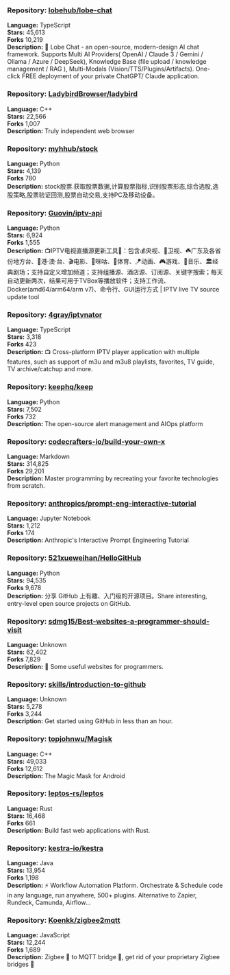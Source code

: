 ### **Repository:** [lobehub/lobe-chat](https://github.com/lobehub/lobe-chat)  

**Language:** TypeScript  
**Stars:** 45,613  
**Forks** 10,219  
**Description:** 🤯 Lobe Chat - an open-source, modern-design AI chat framework. Supports Multi AI Providers( OpenAI / Claude 3 / Gemini / Ollama / Azure / DeepSeek), Knowledge Base (file upload / knowledge management / RAG ), Multi-Modals (Vision/TTS/Plugins/Artifacts). One-click FREE deployment of your private ChatGPT/ Claude application.  

### **Repository:** [LadybirdBrowser/ladybird](https://github.com/LadybirdBrowser/ladybird)  

**Language:** C++  
**Stars:** 22,566  
**Forks** 1,007  
**Description:** Truly independent web browser  

### **Repository:** [myhhub/stock](https://github.com/myhhub/stock)  

**Language:** Python  
**Stars:** 4,139  
**Forks** 780  
**Description:** stock股票.获取股票数据,计算股票指标,识别股票形态,综合选股,选股策略,股票验证回测,股票自动交易,支持PC及移动设备。  

### **Repository:** [Guovin/iptv-api](https://github.com/Guovin/iptv-api)  

**Language:** Python  
**Stars:** 6,924  
**Forks** 1,555  
**Description:** 📺IPTV电视直播源更新工具🚀：包含💰央视、📡卫视、☘️广东及各省份地方台、🌊港·澳·台、🎬电影、🎥咪咕、🏀体育、🪁动画、🎮游戏、🎵音乐、🏛经典剧场；支持自定义增加频道；支持组播源、酒店源、订阅源、关键字搜索；每天自动更新两次，结果可用于TVBox等播放软件；支持工作流、Docker(amd64/arm64/arm v7)、命令行、GUI运行方式 | IPTV live TV source update tool  

### **Repository:** [4gray/iptvnator](https://github.com/4gray/iptvnator)  

**Language:** TypeScript  
**Stars:** 3,318  
**Forks** 423  
**Description:** 📺 Cross-platform IPTV player application with multiple features, such as support of m3u and m3u8 playlists, favorites, TV guide, TV archive/catchup and more.  

### **Repository:** [keephq/keep](https://github.com/keephq/keep)  

**Language:** Python  
**Stars:** 7,502  
**Forks** 732  
**Description:** The open-source alert management and AIOps platform  

### **Repository:** [codecrafters-io/build-your-own-x](https://github.com/codecrafters-io/build-your-own-x)  

**Language:** Markdown  
**Stars:** 314,825  
**Forks** 29,201  
**Description:** Master programming by recreating your favorite technologies from scratch.  

### **Repository:** [anthropics/prompt-eng-interactive-tutorial](https://github.com/anthropics/prompt-eng-interactive-tutorial)  

**Language:** Jupyter Notebook  
**Stars:** 1,212  
**Forks** 174  
**Description:** Anthropic's Interactive Prompt Engineering Tutorial  

### **Repository:** [521xueweihan/HelloGitHub](https://github.com/521xueweihan/HelloGitHub)  

**Language:** Python  
**Stars:** 94,535  
**Forks** 9,678  
**Description:** 分享 GitHub 上有趣、入门级的开源项目。Share interesting, entry-level open source projects on GitHub.  

### **Repository:** [sdmg15/Best-websites-a-programmer-should-visit](https://github.com/sdmg15/Best-websites-a-programmer-should-visit)  

**Language:** Unknown  
**Stars:** 62,402  
**Forks** 7,829  
**Description:** 🔗 Some useful websites for programmers.  

### **Repository:** [skills/introduction-to-github](https://github.com/skills/introduction-to-github)  

**Language:** Unknown  
**Stars:** 5,278  
**Forks** 3,244  
**Description:** Get started using GitHub in less than an hour.  

### **Repository:** [topjohnwu/Magisk](https://github.com/topjohnwu/Magisk)  

**Language:** C++  
**Stars:** 49,033  
**Forks** 12,612  
**Description:** The Magic Mask for Android  

### **Repository:** [leptos-rs/leptos](https://github.com/leptos-rs/leptos)  

**Language:** Rust  
**Stars:** 16,468  
**Forks** 661  
**Description:** Build fast web applications with Rust.  

### **Repository:** [kestra-io/kestra](https://github.com/kestra-io/kestra)  

**Language:** Java  
**Stars:** 13,954  
**Forks** 1,198  
**Description:** ⚡ Workflow Automation Platform. Orchestrate & Schedule code in any language, run anywhere, 500+ plugins. Alternative to Zapier, Rundeck, Camunda, Airflow...  

### **Repository:** [Koenkk/zigbee2mqtt](https://github.com/Koenkk/zigbee2mqtt)  

**Language:** JavaScript  
**Stars:** 12,244  
**Forks** 1,689  
**Description:** Zigbee 🐝 to MQTT bridge 🌉, get rid of your proprietary Zigbee bridges 🔨  

